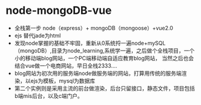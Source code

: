 # node-mongoDB-vue
* 全栈第一步 node（express）+ mongoDB（mongoose）+vue2.0
* ejs 替代jade为html
* 发现node掌握的基础不牢固，重新从0系统捋一遍node+mySQL（mongoDB）,目录为node_learning,系统学一遍，之后做个全栈项目，一个小的移动端blog网站，一个PC端移动端自适应教育blog网站，
当然之后也会结合vue做一个电商网站，早日全栈2333....
* blog网站为初次用的服务端node做服务端的网站，打算用传统的服务端渲染，以ejs为模板，mysql为数据库
* 第二个实例则是采用主流的前台做渲染，后台只留接口，静态文件，项目包括b端mis后台，以及c端门户。
